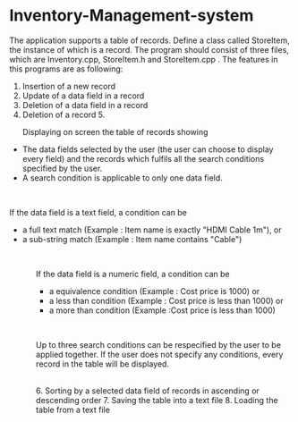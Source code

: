 # Inventory-Management-system
The application supports a table of records. Define a class called
StoreItem, the instance of which is a record. The program should consist of three
files, which are Inventory.cpp, StoreItem.h and StoreItem.cpp .
The features in this programs are as following:
1. Insertion of a new record
2. Update of a data field in a record
3. Deletion of a data field in a record
4. Deletion of a record
5.<p>Displaying on screen the table of records showing
 <ul> <li>The data fields selected by the user (the user can choose to display every field) and the records which fulfils all the search conditions specified by the user. </li>
  <li> A search condition is applicable to only one data field. </li> </ul> </p>
  <br>
  
<p>If the data field is a text field, a condition can be 
<ul>
  <li>a full text match (Example : Item name is exactly "HDMI Cable 1m"), or </li>
  <li> a sub-string match (Example : Item name contains "Cable") </li> <ul></p>
  <br>
<p>If the data field is a numeric field, a condition can be
  <ul>
    <li> a equivalence condition (Example : Cost price is 1000) or </li>
    <li> a less than condition (Example : Cost price is less than 1000) or </li>
    <li> a more than condition (Example :Cost price is less than 1000) </li> </ul> </p>
 <br>
<p>Up to three search conditions can be respecified by the user to
be applied together. If the user does not specify any
conditions, every record in the table will be displayed. <p> <br>
6. Sorting by a selected data field of records in ascending or descending order
7. Saving the table into a text file
8. Loading the table from a text file
